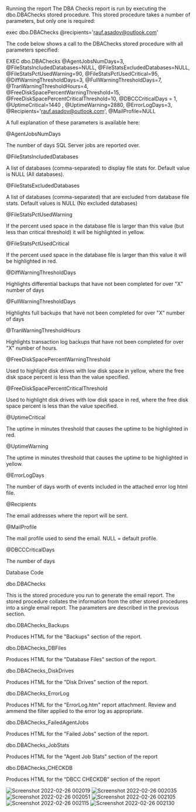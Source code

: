 Running the report
The DBA Checks report is run by executing the dbo.DBAChecks stored procedure.  This stored procedure takes a number of parameters, but only one is required:

exec dbo.DBAChecks @recipients='rauf.asadov@outlook.com'

The code below shows a call to the DBAChecks stored procedure with all parameters specified:

EXEC dbo.DBAChecks 
@AgentJobsNumDays=3,
@FileStatsIncludedDatabases=NULL,
@FileStatsExcludedDatabases=NULL,
@FileStatsPctUsedWarning=90,
@FileStatsPctUsedCritical=95,
@DiffWarningThresholdDays=3,
@FullWarningThresholdDays=7,
@TranWarningThresholdHours=4,
@FreeDiskSpacePercentWarningThreshold=15,
@FreeDiskSpacePercentCriticalThreshold=10,
@DBCCCriticalDays = 1,
@UptimeCritical=1440 ,
@UptimeWarning=2880,
@ErrorLogDays=3,
@Recipients='rauf.asadov@outlook.com',
@MailProfile=NULL

A full explanation of these parameters is available here:

 @AgentJobsNumDays

The number of days SQL Server jobs are reported over.

 @FileStatsIncludedDatabases

A list of databases (comma-separated) to display file stats for.  Default value is NULL (All databases).

 @FileStatsExcludedDatabases

A list of databases (comma-separated) that are excluded from database file stats.  Default values is NULL (No excluded databases)

 @FileStatsPctUsedWarning

If the percent used space in the database file is larger than this value (but less than critical threshold) it will be highlighted in yellow.

 @FileStatsPctUsedCritical

If the percent used space in the database file is larger than this value it will be highlighted in red.

 @DiffWarningThresholdDays

Highlights differential backups that have not been completed for over "X" number of days

 @FullWarningThresholdDays

Highlights full backups that have not been completed for over "X" number of days

 @TranWarningThresholdHours

Highlights transaction log backups that have not been completed for over "X" number of hours.

 @FreeDiskSpacePercentWarningThreshold

Used to highlight disk drives with low disk space in yellow, where the free disk space percent is less than the value specified.

 @FreeDiskSpacePercentCriticalThreshold

Used to highlight disk drives with low disk space in red, where the free disk space percent is less than the value specified.

 @UptimeCritical

The uptime in minutes threshold that causes the uptime to be highlighted in red.

 @UptimeWarning

The uptime in minutes threshold that causes the uptime to be highlighted in yellow.

 @ErrorLogDays

The number of days worth of events included in the attached error log html file.

 @Recipients

The email addresses where the report will be sent.

 @MailProfile

The mail profile used to send the email.  NULL = default profile.

@DBCCCriticalDays

The number of days




Database Code

dbo.DBAChecks

This is the stored procedure you run to generate the email report. The stored procedure collates the information from the other stored procedures into a single email report.   The parameters are described in the previous section. 

dbo.DBAChecks_Backups

Produces HTML for the "Backups" section of the report.

dbo.DBAChecks_DBFiles

Produces HTML for the "Database Files" section of the report. 

dbo.DBAChecks_DiskDrives

Produces HTML for the "Disk Drives" section of the report.

dbo.DBAChecks_ErrorLog

Produces HTML for the "ErrorLog.htm" report attachment.  Review and ammend the filter applied to the error log as appropriate.

dbo.DBAChecks_FailedAgentJobs

Produces HTML for the "Failed Jobs" section of the report.

dbo.DBAChecks_JobStats

Produces HTML for the "Agent Job Stats" section of the report

dbo.DBAChecks_CHECKDB

Produces HTML for the “DBCC CHECKDB” section of the report

![Screenshot 2022-02-26 002019](https://user-images.githubusercontent.com/34750437/155796972-479946de-5463-43ce-8476-307df2a21852.JPG)
![Screenshot 2022-02-26 002035](https://user-images.githubusercontent.com/34750437/155796997-4ba351fe-c198-43bd-968f-712141701509.JPG)
![Screenshot 2022-02-26 002051](https://user-images.githubusercontent.com/34750437/155797033-dbac15d7-8629-4de4-8f7f-1bb2aee6fab4.JPG)
![Screenshot 2022-02-26 002105](https://user-images.githubusercontent.com/34750437/155797443-2642eb99-e102-48d8-b6a4-b94d153a2c3f.JPG)
![Screenshot 2022-02-26 002115](https://user-images.githubusercontent.com/34750437/155797145-d53e0642-47db-4dd7-a298-1acce7b7760b.JPG)
![Screenshot 2022-02-26 002130](https://user-images.githubusercontent.com/34750437/155797169-2ac42943-edd2-4724-9b1e-68c6caa8b5d0.JPG)

